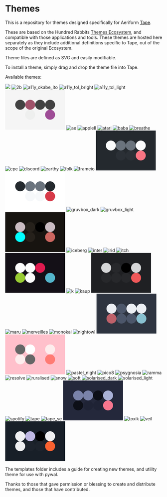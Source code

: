 # Themes

This is a repository for themes designed specifically for Aeriform [Tape](https://aeriform.itch.io/Tape).

These are based on the Hundred Rabbits [Themes Ecosystem](https://github.com/hundredrabbits/Themes), and compatible with those applications and tools. These themes are hosted here separately as they include additional definitions specific to Tape, out of the scope of the original Ecosystem.

Theme files are defined as SVG and easily modifiable.

To install a theme, simply drag and drop the theme file into Tape.

Available themes:

![](themes/.DS_Store) ![2b](themes/2b.svg) ![a11y_okabe_ito](themes/a11y_okabe_ito.svg) ![a11y_tol_bright](themes/a11y_tol_bright.svg) ![a11y_tol_light](themes/a11y_tol_light.svg) ![a11y_tol_muted](themes/a11y_tol_muted.svg) ![ae](themes/ae.svg) ![appleII](themes/appleII.svg) ![atari](themes/atari.svg) ![baba](themes/baba.svg) ![breathe](themes/breathe.svg) ![cpc](themes/cpc.svg) ![discord](themes/discord.svg) ![earthy](themes/earthy.svg) ![folk](themes/folk.svg) ![frameio](themes/frameio.svg) ![github_dark](themes/github_dark.svg) ![github_light](themes/github_light.svg) ![gruvbox_dark](themes/gruvbox_dark.svg) ![gruvbox_light](themes/gruvbox_light.svg) ![hygge](themes/hygge.svg) ![iceberg](themes/iceberg.svg) ![inter](themes/inter.svg) ![irid](themes/irid.svg) ![itch](themes/itch.svg) ![june](themes/june.svg) ![k](themes/k.svg) ![kaup](themes/kaup.svg) ![linear](themes/linear.svg) ![maru](themes/maru.svg) ![merveilles](themes/merveilles.svg) ![monokai](themes/monokai.svg) ![nightowl](themes/nightowl.svg) ![nord](themes/nord.svg) ![openrndr](themes/openrndr.svg) ![pastel_night](themes/pastel_night.svg) ![pico8](themes/pico8.svg) ![psygnosia](themes/psygnosia.svg) ![ramma](themes/ramma.svg) ![resolve](themes/resolve.svg) ![ruralised](themes/ruralised.svg) ![snow](themes/snow.svg) ![soft](themes/soft.svg) ![solarised_dark](themes/solarised_dark.svg) ![solarised_light](themes/solarised_light.svg) ![spotify](themes/spotify.svg) ![tape](themes/tape.svg) ![tape_se](themes/tape_se.svg) ![tokyo_night_storm](themes/tokyo_night_storm.svg) ![toxik](themes/toxik.svg) ![veil](themes/veil.svg) ![void](themes/void.svg) 

The templates folder includes a guide for creating new themes, and utility theme for use with pywal.

Thanks to those that gave permission or blessing to create and distribute themes, and those that have contributed.